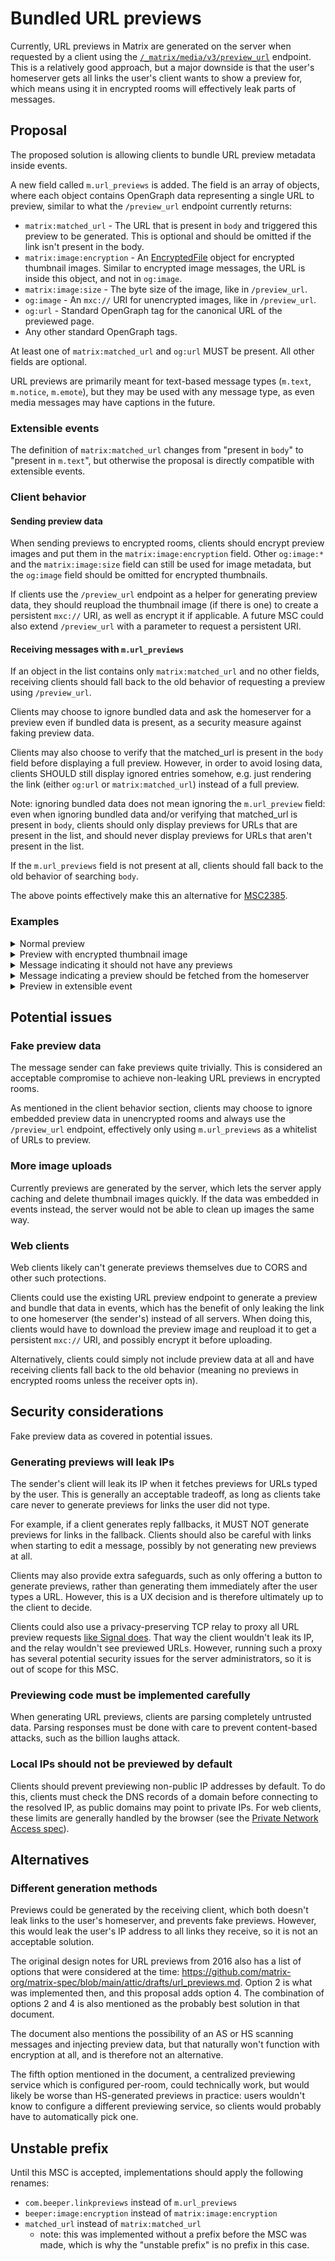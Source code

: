 # Bundled URL previews
Currently, URL previews in Matrix are generated on the server when requested by
a client using the [`/_matrix/media/v3/preview_url`](https://spec.matrix.org/v1.9/client-server-api/#get_matrixmediav3preview_url)
endpoint. This is a relatively good approach, but a major downside is that the
user's homeserver gets all links the user's client wants to show a preview for,
which means using it in encrypted rooms will effectively leak parts of messages.

## Proposal
The proposed solution is allowing clients to bundle URL preview metadata inside
events.

A new field called `m.url_previews` is added. The field is an array of objects,
where each object contains OpenGraph data representing a single URL to preview,
similar to what the `/preview_url` endpoint currently returns:

* `matrix:matched_url` - The URL that is present in `body` and triggered this preview
  to be generated. This is optional and should be omitted if the link isn't
  present in the body.
* `matrix:image:encryption` - An [EncryptedFile](https://spec.matrix.org/v1.9/client-server-api/#extensions-to-mroommessage-msgtypes)
  object for encrypted thumbnail images. Similar to encrypted image messages,
  the URL is inside this object, and not in `og:image`.
* `matrix:image:size` - The byte size of the image, like in `/preview_url`.
* `og:image` - An `mxc://` URI for unencrypted images, like in `/preview_url`.
* `og:url` - Standard OpenGraph tag for the canonical URL of the previewed page.
* Any other standard OpenGraph tags.

At least one of `matrix:matched_url` and `og:url` MUST be present. All other
fields are optional.

URL previews are primarily meant for text-based message types (`m.text`,
`m.notice`, `m.emote`), but they may be used with any message type, as even
media messages may have captions in the future.

### Extensible events
The definition of `matrix:matched_url` changes from "present in `body`" to
"present in `m.text`", but otherwise the proposal is directly compatible with
extensible events.

### Client behavior
#### Sending preview data
When sending previews to encrypted rooms, clients should encrypt preview images
and put them in the `matrix:image:encryption` field. Other `og:image:*` and the
`matrix:image:size` field can still be used for image metadata, but the
`og:image` field should be omitted for encrypted thumbnails.

If clients use the `/preview_url` endpoint as a helper for generating preview
data, they should reupload the thumbnail image (if there is one) to create a
persistent `mxc://` URI, as well as encrypt it if applicable. A future MSC
could also extend `/preview_url` with a parameter to request a persistent URI.

#### Receiving messages with `m.url_previews`
If an object in the list contains only `matrix:matched_url` and no other fields,
receiving clients should fall back to the old behavior of requesting a preview
using `/preview_url`.

Clients may choose to ignore bundled data and ask the homeserver for a preview
even if bundled data is present, as a security measure against faking preview
data.

Clients may also choose to verify that the matched_url is present in the
`body` field before displaying a full preview. However, in order to avoid losing
data, clients SHOULD still display ignored entries somehow, e.g. just rendering
the link (either `og:url` or `matrix:matched_url`) instead of a full preview.

Note: ignoring bundled data does not mean ignoring the `m.url_preview` field:
even when ignoring bundled data and/or verifying that matched_url is present in
`body`, clients should only display previews for URLs that are present in the
list, and should never display previews for URLs that aren't present in the list.

If the `m.url_previews` field is not present at all, clients should fall back
to the old behavior of searching `body`.

The above points effectively make this an alternative for
[MSC2385](https://github.com/matrix-org/matrix-spec-proposals/pull/2385).

### Examples
<details>
<summary>Normal preview</summary>

```json
{
  "type": "m.room.message",
  "content": {
    "msgtype": "m.text",
    "body": "https://matrix.org",
    "m.url_previews": [
      {
        "matrix:matched_url": "https://matrix.org",
        "matrix:image:size": 16588,
        "og:description": "Matrix, the open protocol for secure decentralised communications",
        "og:image": "mxc://maunium.net/zeHhTqqUtUSUTUDxQisPdwZO",
        "og:image:height": 400,
        "og:image:type": "image/jpeg",
        "og:image:width": 800,
        "og:title": "Matrix.org",
        "og:url": "https://matrix.org/"
      }
    ],
    "m.mentions": {}
  }
}
```

</details>
<details>
<summary>Preview with encrypted thumbnail image</summary>

```json
{
  "type": "m.room.message",
  "content": {
    "msgtype": "m.text",
    "body": "https://matrix.org",
    "m.url_previews": [
      {
        "matrix:matched_url": "https://matrix.org",
        "og:url": "https://matrix.org/",
        "og:title": "Matrix.org",
        "og:description": "Matrix, the open protocol for secure decentralised communications",
        "matrix:image:size": 16588,
        "og:image:width": 800,
        "og:image:height": 400,
        "og:image:type": "image/jpeg",
        "matrix:image:encryption": {
          "key": {
            "k": "GRAgOUnbbkcd-UWoX5kTiIXJII81qwpSCnxLd5X6pxU",
            "alg": "A256CTR",
            "ext": true,
            "kty": "oct",
            "key_ops": [
              "encrypt",
              "decrypt"
            ]
          },
          "iv": "kZeoJfx4ehoAAAAAAAAAAA",
          "hashes": {
            "sha256": "WDOJYFegjAHNlaJmOhEPpE/3reYeD1pRvPVcta4Tgbg"
          },
          "v": "v2",
          "url": "mxc://beeper.com/53207ac52ce3e2c722bb638987064bfdc0cc257b"
        }
      }
    ],
    "m.mentions": {}
  }
}
```

</details>
<details>
<summary>Message indicating it should not have any previews</summary>

```json
{
  "type": "m.room.message",
  "content": {
    "msgtype": "m.text",
    "body": "https://matrix.org",
    "m.url_previews": [],
    "m.mentions": {}
  }
}
```

</details>
<details>
<summary>Message indicating a preview should be fetched from the homeserver</summary>

```json
{
  "type": "m.room.message",
  "content": {
    "msgtype": "m.text",
    "body": "https://matrix.org",
    "m.url_previews": [
      {
        "matrix:matched_url": "https://matrix.org"
      }
    ],
    "m.mentions": {}
  }
}
```

</details>
<details>
<summary>Preview in extensible event</summary>

```json
{
  "type": "m.message",
  "content": {
    "m.text": [
      {"body": "matrix.org/support"}
    ],
    "m.url_previews": [
      {
        "matrix:matched_url": "matrix.org/support",
        "matrix:image:size": 16588,
        "og:description": "Matrix, the open protocol for secure decentralised communications",
        "og:image": "mxc://maunium.net/zeHhTqqUtUSUTUDxQisPdwZO",
        "og:image:height": 400,
        "og:image:type": "image/jpeg",
        "og:image:width": 800,
        "og:title": "Support Matrix",
        "og:url": "https://matrix.org/support/"
      }
    ],
    "m.mentions": {}
  }
}
```

</details>

## Potential issues
### Fake preview data
The message sender can fake previews quite trivially. This is considered an
acceptable compromise to achieve non-leaking URL previews in encrypted rooms.

As mentioned in the client behavior section, clients may choose to ignore
embedded preview data in unencrypted rooms and always use the `/preview_url`
endpoint, effectively only using `m.url_previews` as a whitelist of URLs to
preview.

### More image uploads
Currently previews are generated by the server, which lets the server apply
caching and delete thumbnail images quickly. If the data was embedded in events
instead, the server would not be able to clean up images the same way.

### Web clients
Web clients likely can't generate previews themselves due to CORS and other
such protections.

Clients could use the existing URL preview endpoint to generate a preview and
bundle that data in events, which has the benefit of only leaking the link to
one homeserver (the sender's) instead of all servers. When doing this, clients
would have to download the preview image and reupload it to get a persistent
`mxc://` URI, and possibly encrypt it before uploading.

Alternatively, clients could simply not include preview data at all and have
receiving clients fall back to the old behavior (meaning no previews in
encrypted rooms unless the receiver opts in).

## Security considerations
Fake preview data as covered in potential issues.

### Generating previews will leak IPs
The sender's client will leak its IP when it fetches previews for URLs typed by
the user. This is generally an acceptable tradeoff, as long as clients take
care never to generate previews for links the user did not type.

For example, if a client generates reply fallbacks, it MUST NOT generate
previews for links in the fallback. Clients should also be careful with links
when starting to edit a message, possibly by not generating new previews at
all.

Clients may also provide extra safeguards, such as only offering a button to
generate previews, rather than generating them immediately after the user types
a URL. However, this is a UX decision and is therefore ultimately up to the
client to decide.

Clients could also use a privacy-preserving TCP relay to proxy all URL preview
requests [like Signal does](https://signal.org/blog/i-link-therefore-i-am/).
That way the client wouldn't leak its IP, and the relay wouldn't see previewed
URLs. However, running such a proxy has several potential security issues for
the server administrators, so it is out of scope for this MSC.

### Previewing code must be implemented carefully
When generating URL previews, clients are parsing completely untrusted data.
Parsing responses must be done with care to prevent content-based attacks, such
as the billion laughs attack.

### Local IPs should not be previewed by default
Clients should prevent previewing non-public IP addresses by default. To do
this, clients must check the DNS records of a domain before connecting to the
resolved IP, as public domains may point to private IPs. For web clients, these
limits are generally handled by the browser (see the [Private Network Access
spec](https://wicg.github.io/private-network-access/)).

## Alternatives
### Different generation methods
Previews could be generated by the receiving client, which both doesn't leak
links to the user's homeserver, and prevents fake previews. However, this would
leak the user's IP address to all links they receive, so it is not an
acceptable solution.

The original design notes for URL previews from 2016 also has a list of options
that were considered at the time: <https://github.com/matrix-org/matrix-spec/blob/main/attic/drafts/url_previews.md>.
Option 2 is what was implemented then, and this proposal adds option 4.
The combination of options 2 and 4 is also mentioned as the probably best
solution in that document.

The document also mentions the possibility of an AS or HS scanning messages and
injecting preview data, but that naturally won't function with encryption at all,
and is therefore not an alternative.

The fifth option mentioned in the document, a centralized previewing service
which is configured per-room, could technically work, but would likely be worse
than HS-generated previews in practice: users wouldn't know to configure a
different previewing service, so clients would probably have to automatically
pick one.

## Unstable prefix
Until this MSC is accepted, implementations should apply the following renames:

* `com.beeper.linkpreviews` instead of `m.url_previews`
* `beeper:image:encryption` instead of `matrix:image:encryption`
* `matched_url` instead of `matrix:matched_url`
  * note: this was implemented without a prefix before the MSC was made, which
    is why the "unstable prefix" is no prefix in this case.
